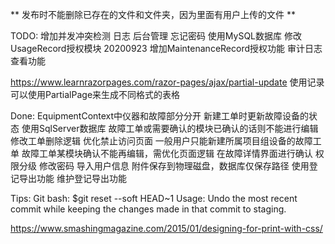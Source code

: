﻿

** 发布时不能删除已存在的文件和文件夹，因为里面有用户上传的文件 **



TODO:
增加并发冲突检测
日志
后台管理
忘记密码
使用MySQL数据库
修改UsageRecord授权模块
20200923
增加MaintenanceRecord授权功能
审计日志查看功能


https://www.learnrazorpages.com/razor-pages/ajax/partial-update
使用记录可以使用PartialPage来生成不同格式的表格

Done:
EquipmentContext中仪器和故障部分分开
新建工单时更新故障设备的状态
使用SqlServer数据库
故障工单或需要确认的模块已确认的话则不能进行编辑
修改工单删除逻辑
优化禁止访问页面
一般用户只能新建所属项目组设备的故障工单
故障工单某模块确认不能再编辑，需优化页面逻辑
在故障详情界面进行确认
权限分级
修改密码
导入用户信息
附件保存到物理磁盘，数据库仅保存路径
使用登记导出功能
维护登记导出功能


Tips:
Git bash: $git reset --soft HEAD~1
Usage: Undo the most recent commit while keeping the changes made in that commit to staging.

https://www.smashingmagazine.com/2015/01/designing-for-print-with-css/